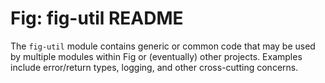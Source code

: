 # Fig: fig-util README

The `fig-util` module contains generic or common code that may be used by multiple modules within Fig or (eventually) other projects. Examples include error/return types, logging, and other cross-cutting concerns.